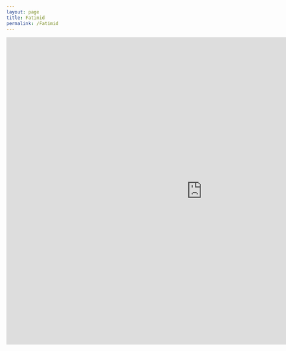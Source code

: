 ```yaml
---
layout: page
title: Fatimid
permalink: /Fatimid
---
```

<iframe width="1024" height="804" src="https://app.powerbi.com/view?r=eyJrIjoiN2UwODNlNTEtZTVhZS00NjdiLTk5YjgtNmYxNjMzYzliZmY1IiwidCI6Ijk1ZjZmYjYyLWI1YzUtNDkwNC04NTZjLTJlYTNiNGNjZTA4MyJ9&pageName=ReportSection21a3c936f36c44cd9177" frameborder="0" allowFullScreen="true"></iframe>
